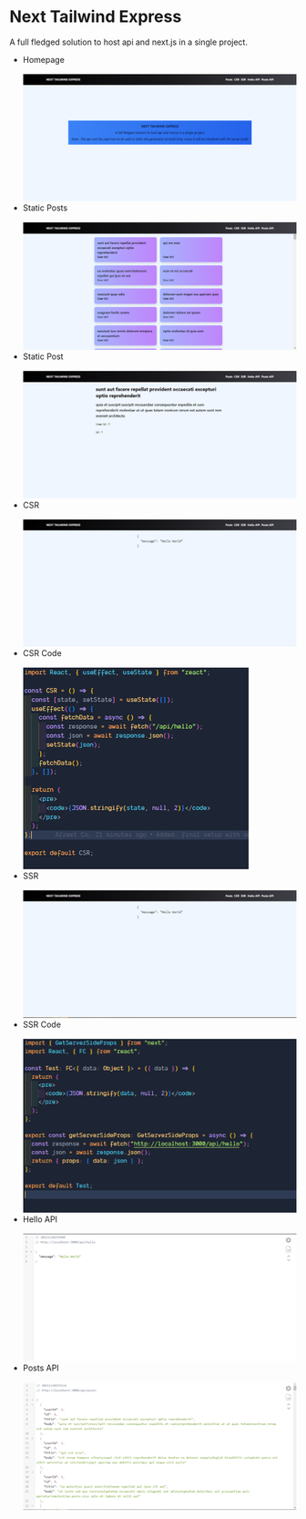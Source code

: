 # Next Tailwind Express

A full fledged solution to host api and next.js in a single project.

- Homepage
  \
  \
   ![Homepage](./screenshots/00_homepage.png "homepage")
- Static Posts
  \
  \
   ![Static Posts](./screenshots/01_static_posts.png "static_posts")
- Static Post
  \
  \
   ![Static Post](./screenshots/02_static_post.png "static_post")
- CSR
  \
  \
   ![CSR](./screenshots/03_csr.png "CSR")
- CSR Code
  \
  \
   ![CSR Code](./screenshots/03_csr_code.png "CSR code")
- SSR
  \
  \
   ![SSR](./screenshots/04_ssr.png "SSR")
- SSR Code
  \
  \
   ![SSR Code](./screenshots/04_ssr_code.png "SSR code")
- Hello API
  \
  \
   ![Hello API](./screenshots/05_api.png "Hello API")
- Posts API
  \
  \
   ![Posts API](./screenshots/06_posts_api.png "Posts API")
